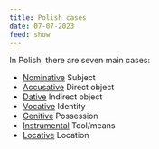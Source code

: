 ```yaml
---
title: Polish cases
date: 07-07-2023
feed: show
---
```


In Polish, there are seven main cases:
 - [Nominative](mianownik)    Subject
 - [Accusative](biernik)    Direct object
 - [Dative](celownik)        Indirect object
 - [Vocative](wołacz)      Identity
 - [Genitive](dopełniacz)      Possession
 - [Instrumental](narzędnik)  Tool/means
 - [Locative](miejscownik)      Location

